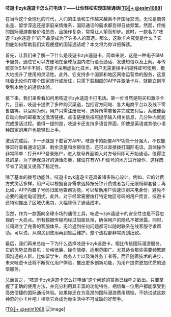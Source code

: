 **吱遊卡zyk遠遊卡怎么打电话？——让你轻松实现国际通话[[TG💪+ @esim1088](https://t.me/s/esim1088)]**

在当今这个全球化的时代，人们的生活和工作越来越离不开国际交流。无论是商务出差、留学深造还是家庭亲情维系，国际通话的需求都变得日益频繁。然而，传统的国际漫游套餐价格昂贵，且操作复杂，常常让人望而却步。这时，一款名为“吱遊卡zyk遠遊卡”的产品便成为了许多人的首选。那么，这款卡片究竟是什么？它到底如何帮助我们实现便捷的国际通话呢？本文将为你详细解读。

首先，让我们来了解一下什么是吱遊卡zyk遠遊卡。简单来说，这是一种电子SIM卡服务，通过它可以方便地在全球范围内进行语音通话、发送短信以及上网。与传统实体SIM卡不同，吱遊卡采用虚拟化技术，用户无需更换手机硬件即可使用，极大地提升了使用的灵活性。此外，它支持多个国家和地区网络运营商的服务，这意味着无论你在哪个国家旅行或居住，只需下载相应的APP并激活卡片，就能立刻享受到本地化的通信体验。

接下来，我们来看看如何用吱遊卡zyk遠遊卡打电话。第一步当然是购买和激活卡片。目前，吱遊卡提供了多种购买渠道，包括官方网站、各大电商平台以及线下零售店等。以官网为例，用户只需注册账号、选择所需套餐并完成支付后，系统便会自动向你的邮箱发送激活链接。点击链接后按照提示输入相关信息，几分钟内就能完成激活过程。值得一提的是，吱遊卡还支持多语言界面，即使是英语或其他小语种国家的用户也能轻松上手。

激活完成后，下一步就是下载官方APP。吱遊卡的配套APP功能十分强大，不仅能够实时查看通话记录、剩余流量和余额信息，还可以直接拨打国际电话。具体操作非常简单：打开APP登录账户，进入拨号界面输入对方号码即可开始通话。值得注意的是，为了确保良好的通话质量，建议在有Wi-Fi信号的地方进行操作，这样既节省了流量又提高了稳定性。

除了基本的拨号功能外，吱遊卡zyk遠遊卡还具备诸多贴心设计。例如，它的计费方式灵活多样，用户可以根据自身需求选择按分钟计费或者包月无限畅聊套餐；再比如，APP内置了号码归属地查询功能，可以帮助用户快速识别来电身份，避免不必要的骚扰电话困扰。此外，对于经常需要拨打特定地区号码的用户而言，吱遊卡还特别推出了区域优惠包，大幅降低了通话成本。

当然，作为一款面向全球市场的通信工具，吱遊卡zyk遠遊卡的安全性也是不容忽视的一大亮点。所有数据传输均经过加密处理，确保用户的隐私不被泄露。同时，公司建立了完善的客服体系，无论遇到任何问题都可以随时联系在线客服寻求帮助。可以说，从购买到使用再到售后维护，整个流程都非常周到细致。

最后，我们再来总结一下为什么选择吱遊卡zyk遠遊卡。相比传统国际漫游服务，它的优势显而易见：价格低廉、操作简便、适用范围广。尤其适合那些需要频繁跨国沟通的人群，比如留学生、商务人士以及海外务工者等。而且随着技术的进步，未来吱遊卡还将不断优化用户体验，推出更多创新功能，为用户提供更加优质的通信服务。

总而言之，“吱遊卡zyk遠遊卡怎么打电话”这个问题的答案已经呼之欲出。只要掌握了正确的使用方法，并充分利用其丰富的功能特性，相信每一位用户都能享受到高效便捷的国际通话体验。如果你还在为高昂的国际漫游费用烦恼，不妨试试这款神奇的小卡片吧！相信它会成为你生活中不可或缺的好帮手。

[[TG💪+ @esim1088](https://t.me/s/esim1088) ![Image](https://i.postimg.cc/4NQfJmqS/Snipaste-2025-05-13-00-14-12.png)]